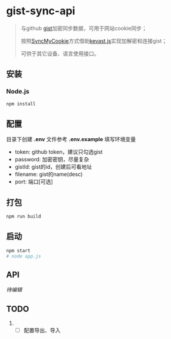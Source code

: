 # gist-sync-api

> 与github [gist](https://gist.github.com/)加密同步数据，可用于网站cookie同步；
>
> 按照[SyncMyCookie](https://github.com/Andiedie/sync-my-cookie)方式借助[kevast.js](https://github.com/kevast/kevast.js)实现加解密和连接gist；
>
> 可供于其它设备、语言使用接口。

## 安装
### Node.js
```bash
npm install
```



## 配置

目录下创建 **.env** 文件参考 **.env.example** 填写环境变量

- token: github token，建议只勾选gist
- password: 加密密钥，尽量复杂
- gistId: gist的id，创建后可看地址
- filename: gist的name(desc)
- port: 端口[可选]


## 打包

```bash
npm run build
```


## 启动
```bash
npm start
# node app.js
```


## API

*待编辑*


## TODO

1. - [ ] 配置导出、导入